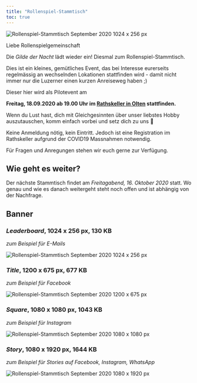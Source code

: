 ```yaml
---
title: "Rollenspiel-Stammtisch"
toc: true
---
```


![Rollenspiel-Stammtisch September 2020 1024 x 256 px](/images/stammtisch/Rollenspiel-Stammtisch-Sep20_Leaderboard_1024x256px.png "Rollenspiel-Stammtisch September 2020")

Liebe Rollenspielgemeinschaft

Die _Gilde der Nacht_ lädt wieder ein! Diesmal zum Rollenspiel-Stammtisch.

Dies ist ein kleines, gemütliches Event, das bei Interesse eurerseits regelmässig an wechselnden Lokationen stattfinden wird - damit nicht immer nur die Luzerner einen kurzen Anreiseweg haben ;)

Dieser hier wird als Pilotevent am

**Freitag, 18.09.2020 ab 19.00 Uhr im [Rathskeller in Olten](https://www.rathskeller.ch/) stattfinden.**

Wenn du Lust hast, dich mit Gleichgesinnten über unser liebstes Hobby auszutauschen, komm einfach vorbei und setz dich zu uns 🎲

Keine Anmeldung nötig, kein Eintritt. Jedoch ist eine Registration im Rathskeller aufgrund der COVID19 Massnahmen notwendig.

Für Fragen und Anregungen stehen wir euch gerne zur Verfügung.

## Wie geht es weiter?

Der nächste Stammtisch findet am _Freitagabend, 16. Oktober 2020_ statt. Wo genau und wie es danach weitergeht steht noch offen und ist abhängig von der Nachfrage.

## Banner

### _Leaderboard_, 1024 x 256 px, 130 KB

_zum Beispiel für E-Mails_

![Rollenspiel-Stammtisch September 2020 1024 x 256 px](/images/stammtisch/Rollenspiel-Stammtisch-Sep20_Leaderboard_1024x256px.png "Rollenspiel-Stammtisch September 2020")

### _Title_, 1200 x 675 px, 677 KB

_zum Beispiel für Facebook_

![Rollenspiel-Stammtisch September 2020 1200 x 675 px](/images/stammtisch/Rollenspiel-Stammtisch-Sep20_Title_1200x675px.png "Rollenspiel-Stammtisch September 2020")

### _Square_, 1080 x 1080 px, 1043 KB

_zum Beispiel für Instagram_

![Rollenspiel-Stammtisch September 2020 1080 x 1080 px](/images/stammtisch/Rollenspiel-Stammtisch-Sep20_Square_1080x1080px.png "Rollenspiel-Stammtisch September 2020")

### _Story_, 1080 x 1920 px, 1644 KB

_zum Beispiel für Stories auf Facebook, Instagram, WhatsApp_

![Rollenspiel-Stammtisch September 2020 1080 x 1920 px](/images/stammtisch/Rollenspiel-Stammtisch-Sep20_Story_1080x1920px.png "Rollenspiel-Stammtisch September 2020")
